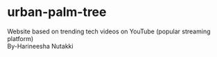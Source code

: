 # urban-palm-tree
Website based on trending tech videos on YouTube (popular streaming platform)
<br>By-Harineesha Nutakki

